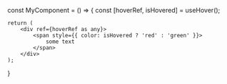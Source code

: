 const MyComponent = () => {
	const [hoverRef, isHovered] = useHover();

	return (
		<div ref={hoverRef as any}>
			<span style={{ color: isHovered ? 'red' : 'green' }}>
				some text
			</span>
		</div>
	);
}
